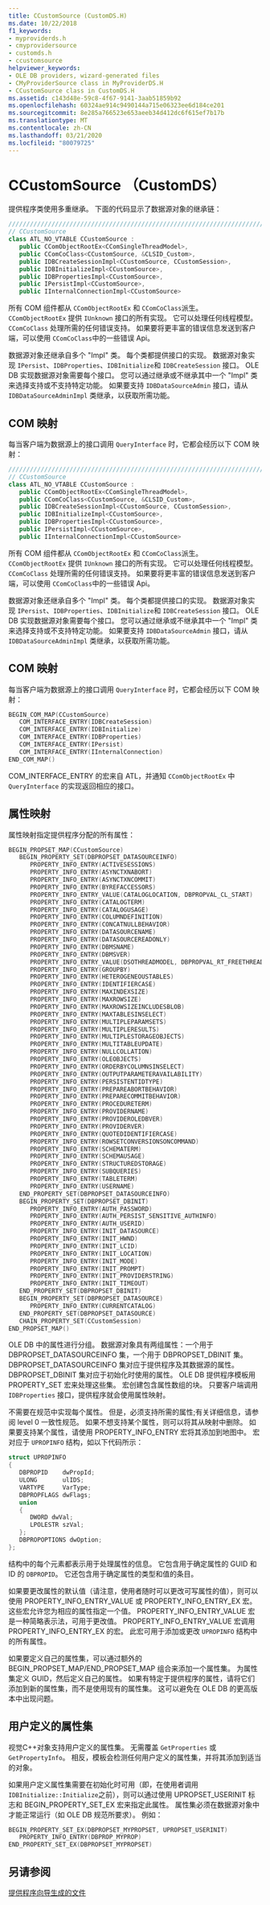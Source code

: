 ```yaml
---
title: CCustomSource (CustomDS.H)
ms.date: 10/22/2018
f1_keywords:
- myproviderds.h
- cmyprovidersource
- customds.h
- ccustomsource
helpviewer_keywords:
- OLE DB providers, wizard-generated files
- CMyProviderSource class in MyProviderDS.H
- CCustomSource class in CustomDS.H
ms.assetid: c143d48e-59c8-4f67-9141-3aab51859b92
ms.openlocfilehash: 60324ae914c9490144a715e06323ee6d184ce201
ms.sourcegitcommit: 8e285a766523e653aeeb34d412dc6f615ef7b17b
ms.translationtype: MT
ms.contentlocale: zh-CN
ms.lasthandoff: 03/21/2020
ms.locfileid: "80079725"
---
```

# <a name="ccustomsource-customdsh"></a>CCustomSource （CustomDS）

提供程序类使用多重继承。 下面的代码显示了数据源对象的继承链：

```cpp
/////////////////////////////////////////////////////////////////////////
// CCustomSource
class ATL_NO_VTABLE CCustomSource :
   public CComObjectRootEx<CComSingleThreadModel>,
   public CComCoClass<CCustomSource, &CLSID_Custom>,
   public IDBCreateSessionImpl<CCustomSource, CCustomSession>,
   public IDBInitializeImpl<CCustomSource>,
   public IDBPropertiesImpl<CCustomSource>,
   public IPersistImpl<CCustomSource>,
   public IInternalConnectionImpl<CCustomSource>
```

所有 COM 组件都从 `CComObjectRootEx` 和 `CComCoClass`派生。 `CComObjectRootEx` 提供 `IUnknown` 接口的所有实现。 它可以处理任何线程模型。 `CComCoClass` 处理所需的任何错误支持。 如果要将更丰富的错误信息发送到客户端，可以使用 `CComCoClass`中的一些错误 Api。

数据源对象还继承自多个 "Impl" 类。 每个类都提供接口的实现。 数据源对象实现 `IPersist`、`IDBProperties`、`IDBInitialize`和 `IDBCreateSession` 接口。 OLE DB 实现数据源对象需要每个接口。 您可以通过继承或不继承其中一个 "Impl" 类来选择支持或不支持特定功能。 如果要支持 `IDBDataSourceAdmin` 接口，请从 `IDBDataSourceAdminImpl` 类继承，以获取所需功能。

## <a name="com-map"></a>COM 映射

每当客户端为数据源上的接口调用 `QueryInterface` 时，它都会经历以下 COM 映射：

```cpp
/////////////////////////////////////////////////////////////////////////
// CCustomSource
class ATL_NO_VTABLE CCustomSource :
   public CComObjectRootEx<CComSingleThreadModel>,
   public CComCoClass<CCustomSource, &CLSID_Custom>,
   public IDBCreateSessionImpl<CCustomSource, CCustomSession>,
   public IDBInitializeImpl<CCustomSource>,
   public IDBPropertiesImpl<CCustomSource>,
   public IPersistImpl<CCustomSource>,
   public IInternalConnectionImpl<CCustomSource>
```

所有 COM 组件都从 `CComObjectRootEx` 和 `CComCoClass`派生。 `CComObjectRootEx` 提供 `IUnknown` 接口的所有实现。 它可以处理任何线程模型。 `CComCoClass` 处理所需的任何错误支持。 如果要将更丰富的错误信息发送到客户端，可以使用 `CComCoClass`中的一些错误 Api。

数据源对象还继承自多个 "Impl" 类。 每个类都提供接口的实现。 数据源对象实现 `IPersist`、`IDBProperties`、`IDBInitialize`和 `IDBCreateSession` 接口。 OLE DB 实现数据源对象需要每个接口。 您可以通过继承或不继承其中一个 "Impl" 类来选择支持或不支持特定功能。 如果要支持 `IDBDataSourceAdmin` 接口，请从 `IDBDataSourceAdminImpl` 类继承，以获取所需功能。

## <a name="com-map"></a>COM 映射

每当客户端为数据源上的接口调用 `QueryInterface` 时，它都会经历以下 COM 映射：

```cpp
BEGIN_COM_MAP(CCustomSource)
   COM_INTERFACE_ENTRY(IDBCreateSession)
   COM_INTERFACE_ENTRY(IDBInitialize)
   COM_INTERFACE_ENTRY(IDBProperties)
   COM_INTERFACE_ENTRY(IPersist)
   COM_INTERFACE_ENTRY(IInternalConnection)
END_COM_MAP()
```

COM_INTERFACE_ENTRY 的宏来自 ATL，并通知 `CComObjectRootEx` 中 `QueryInterface` 的实现返回相应的接口。

## <a name="property-map"></a>属性映射

属性映射指定提供程序分配的所有属性：

```cpp
BEGIN_PROPSET_MAP(CCustomSource)
   BEGIN_PROPERTY_SET(DBPROPSET_DATASOURCEINFO)
      PROPERTY_INFO_ENTRY(ACTIVESESSIONS)
      PROPERTY_INFO_ENTRY(ASYNCTXNABORT)
      PROPERTY_INFO_ENTRY(ASYNCTXNCOMMIT)
      PROPERTY_INFO_ENTRY(BYREFACCESSORS)
      PROPERTY_INFO_ENTRY_VALUE(CATALOGLOCATION, DBPROPVAL_CL_START)
      PROPERTY_INFO_ENTRY(CATALOGTERM)
      PROPERTY_INFO_ENTRY(CATALOGUSAGE)
      PROPERTY_INFO_ENTRY(COLUMNDEFINITION)
      PROPERTY_INFO_ENTRY(CONCATNULLBEHAVIOR)
      PROPERTY_INFO_ENTRY(DATASOURCENAME)
      PROPERTY_INFO_ENTRY(DATASOURCEREADONLY)
      PROPERTY_INFO_ENTRY(DBMSNAME)
      PROPERTY_INFO_ENTRY(DBMSVER)
      PROPERTY_INFO_ENTRY_VALUE(DSOTHREADMODEL, DBPROPVAL_RT_FREETHREAD)
      PROPERTY_INFO_ENTRY(GROUPBY)
      PROPERTY_INFO_ENTRY(HETEROGENEOUSTABLES)
      PROPERTY_INFO_ENTRY(IDENTIFIERCASE)
      PROPERTY_INFO_ENTRY(MAXINDEXSIZE)
      PROPERTY_INFO_ENTRY(MAXROWSIZE)
      PROPERTY_INFO_ENTRY(MAXROWSIZEINCLUDESBLOB)
      PROPERTY_INFO_ENTRY(MAXTABLESINSELECT)
      PROPERTY_INFO_ENTRY(MULTIPLEPARAMSETS)
      PROPERTY_INFO_ENTRY(MULTIPLERESULTS)
      PROPERTY_INFO_ENTRY(MULTIPLESTORAGEOBJECTS)
      PROPERTY_INFO_ENTRY(MULTITABLEUPDATE)
      PROPERTY_INFO_ENTRY(NULLCOLLATION)
      PROPERTY_INFO_ENTRY(OLEOBJECTS)
      PROPERTY_INFO_ENTRY(ORDERBYCOLUMNSINSELECT)
      PROPERTY_INFO_ENTRY(OUTPUTPARAMETERAVAILABILITY)
      PROPERTY_INFO_ENTRY(PERSISTENTIDTYPE)
      PROPERTY_INFO_ENTRY(PREPAREABORTBEHAVIOR)
      PROPERTY_INFO_ENTRY(PREPARECOMMITBEHAVIOR)
      PROPERTY_INFO_ENTRY(PROCEDURETERM)
      PROPERTY_INFO_ENTRY(PROVIDERNAME)
      PROPERTY_INFO_ENTRY(PROVIDEROLEDBVER)
      PROPERTY_INFO_ENTRY(PROVIDERVER)
      PROPERTY_INFO_ENTRY(QUOTEDIDENTIFIERCASE)
      PROPERTY_INFO_ENTRY(ROWSETCONVERSIONSONCOMMAND)
      PROPERTY_INFO_ENTRY(SCHEMATERM)
      PROPERTY_INFO_ENTRY(SCHEMAUSAGE)
      PROPERTY_INFO_ENTRY(STRUCTUREDSTORAGE)
      PROPERTY_INFO_ENTRY(SUBQUERIES)
      PROPERTY_INFO_ENTRY(TABLETERM)
      PROPERTY_INFO_ENTRY(USERNAME)
   END_PROPERTY_SET(DBPROPSET_DATASOURCEINFO)
   BEGIN_PROPERTY_SET(DBPROPSET_DBINIT)
      PROPERTY_INFO_ENTRY(AUTH_PASSWORD)
      PROPERTY_INFO_ENTRY(AUTH_PERSIST_SENSITIVE_AUTHINFO)
      PROPERTY_INFO_ENTRY(AUTH_USERID)
      PROPERTY_INFO_ENTRY(INIT_DATASOURCE)
      PROPERTY_INFO_ENTRY(INIT_HWND)
      PROPERTY_INFO_ENTRY(INIT_LCID)
      PROPERTY_INFO_ENTRY(INIT_LOCATION)
      PROPERTY_INFO_ENTRY(INIT_MODE)
      PROPERTY_INFO_ENTRY(INIT_PROMPT)
      PROPERTY_INFO_ENTRY(INIT_PROVIDERSTRING)
      PROPERTY_INFO_ENTRY(INIT_TIMEOUT)
   END_PROPERTY_SET(DBPROPSET_DBINIT)
   BEGIN_PROPERTY_SET(DBPROPSET_DATASOURCE)
      PROPERTY_INFO_ENTRY(CURRENTCATALOG)
   END_PROPERTY_SET(DBPROPSET_DATASOURCE)
   CHAIN_PROPERTY_SET(CCustomSession)
END_PROPSET_MAP()
```

OLE DB 中的属性进行分组。 数据源对象具有两组属性：一个用于 DBPROPSET_DATASOURCEINFO 集，一个用于 DBPROPSET_DBINIT 集。 DBPROPSET_DATASOURCEINFO 集对应于提供程序及其数据源的属性。 DBPROPSET_DBINIT 集对应于初始化时使用的属性。 OLE DB 提供程序模板用 PROPERTY_SET 宏来处理这些集。 宏创建包含属性数组的块。 只要客户端调用 `IDBProperties` 接口，提供程序就会使用属性映射。

不需要在规范中实现每个属性。 但是，必须支持所需的属性;有关详细信息，请参阅 level 0 一致性规范。 如果不想支持某个属性，则可以将其从映射中删除。 如果要支持某个属性，请使用 PROPERTY_INFO_ENTRY 宏将其添加到地图中。 宏对应于 `UPROPINFO` 结构，如以下代码所示：

```cpp
struct UPROPINFO
{
   DBPROPID    dwPropId;
   ULONG       ulIDS;
   VARTYPE     VarType;
   DBPROPFLAGS dwFlags;
   union
   {
      DWORD dwVal;
      LPOLESTR szVal;
   };
   DBPROPOPTIONS dwOption;
};
```

结构中的每个元素都表示用于处理属性的信息。 它包含用于确定属性的 GUID 和 ID 的 `DBPROPID`。 它还包含用于确定属性的类型和值的条目。

如果要更改属性的默认值（请注意，使用者随时可以更改可写属性的值），则可以使用 PROPERTY_INFO_ENTRY_VALUE 或 PROPERTY_INFO_ENTRY_EX 宏。 这些宏允许您为相应的属性指定一个值。 PROPERTY_INFO_ENTRY_VALUE 宏是一种简略表示法，可用于更改值。 PROPERTY_INFO_ENTRY_VALUE 宏调用 PROPERTY_INFO_ENTRY_EX 的宏。 此宏可用于添加或更改 `UPROPINFO` 结构中的所有属性。

如果要定义自己的属性集，可以通过额外的 BEGIN_PROPSET_MAP/END_PROPSET_MAP 组合来添加一个属性集。 为属性集定义 GUID，然后定义自己的属性。 如果有特定于提供程序的属性，请将它们添加到新的属性集，而不是使用现有的属性集。 这可以避免在 OLE DB 的更高版本中出现问题。

## <a name="user-defined-property-sets"></a>用户定义的属性集

视觉C++对象支持用户定义的属性集。 无需覆盖 `GetProperties` 或 `GetPropertyInfo`。 相反，模板会检测任何用户定义的属性集，并将其添加到适当的对象。

如果用户定义属性集需要在初始化时可用（即，在使用者调用 `IDBInitialize::Initialize`之前），则可以通过使用 UPROPSET_USERINIT 标志和 BEGIN_PROPERTY_SET_EX 宏来指定此属性。 属性集必须在数据源对象中才能正常运行（如 OLE DB 规范所要求）。 例如：

```cpp
BEGIN_PROPERTY_SET_EX(DBPROPSET_MYPROPSET, UPROPSET_USERINIT)
   PROPERTY_INFO_ENTRY(DBPROP_MYPROP)
END_PROPERTY_SET_EX(DBPROPSET_MYPROPSET)
```

## <a name="see-also"></a>另请参阅

[提供程序向导生成的文件](../../data/oledb/provider-wizard-generated-files.md)<br/>
